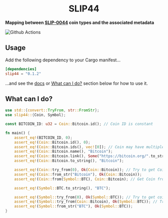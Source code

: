 # <h1 align="center"> SLIP44 </h1>

**Mapping between [SLIP-0044](https://github.com/satoshilabs/slips/blob/master/slip-0044.md) coin types and the
associated metadata**

![Github Actions](https://github.com/shekhirin/slip44/workflows/Tests/badge.svg)

## Usage
Add the following dependency to your Cargo manifest...
```toml
[dependencies]
slip44 = "0.1.2"
```
...and see the [docs](https://docs.rs/slip44) or [What can I do?](#what-can-i-do) section below for how to use it.

## What can I do?

```rust
use std::{convert::TryFrom, str::FromStr};
use slip44::{Coin, Symbol};

const BITCOIN_ID: u32 = Coin::Bitcoin.id(); // Coin ID is constant

fn main() {
    assert_eq!(BITCOIN_ID, 0);
    assert_eq!(Coin::Bitcoin.id(), 0);
    assert_eq!(Coin::Bitcoin.ids(), vec![0]); // Coin may have multiple IDs (e.g. Credits)
    assert_eq!(Coin::Bitcoin.name(), "Bitcoin");
    assert_eq!(Coin::Bitcoin.link(), Some("https://bitcoin.org/".to_string()));
    assert_eq!(Coin::Bitcoin.to_string(), "Bitcoin");

    assert_eq!(Coin::try_from(0), Ok(Coin::Bitcoin)); // Try to get Coin from its ID
    assert_eq!(Coin::from_str("Bitcoin"), Ok(Coin::Bitcoin));
    assert_eq!(Coin::from(Symbol::BTC), Coin::Bitcoin); // Get Coin from its Symbol (can't fail, all symbols have associated coins)

    assert_eq!(Symbol::BTC.to_string(), "BTC");

    assert_eq!(Symbol::try_from(0), Ok(Symbol::BTC)); // Try to get coin Symbol from its ID
    assert_eq!(Symbol::try_from(Coin::Bitcoin), Ok(Symbol::BTC)); // Try to convert Coin to Symbol (can fail if no Symbol for Coin is specified)
    assert_eq!(Symbol::from_str("BTC"), Ok(Symbol::BTC));
}
```
